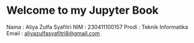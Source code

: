 # Welcome to my Jupyter Book

Nama : Aliya Zulfa Syafitri
NIM : 230411100157
Prodi : Teknik Informatika
Email : aliyazulfasyafitri8@gmail.com


